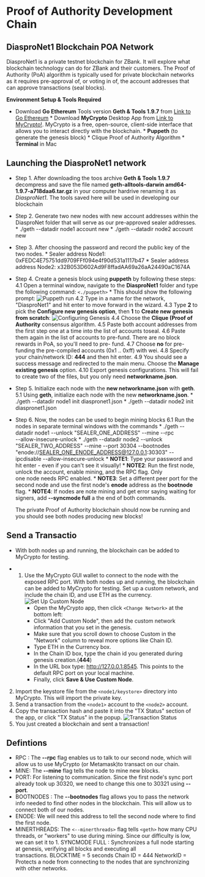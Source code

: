# Proof of Authority Development Chain

## DiasproNet1 Blockchain POA Network

DiasproNet1 is a private testnet blockchain for ZBank. It will explore what blockchain technology can do for ZBank and their customers. The Proof of Authority (PoA) algorithm is typically used for private blockchain networks as it requires pre-approval of, or voting in of, the account addresses that can approve transactions (seal blocks).

**Environment Setup & Tools Required**

   * Download **Go Ethereum** Tools version **Geth & Tools 1.9.7** from [Link to Go Ethereum](https://geth.ethereum.org/downloads/)
    * Download **MyCrypto** Desktop App from [Link to MyCrypto!](https://download.mycrypto.com/). MyCrypto is a free, open-source, client-side interface that allows you to interact directly with the blockchain.
    * **Puppeth** (to generate the genesis block)
    * Clique Proof of Authority Algorithm
    * **Terminal** in Mac

## Launching the DiasproNet1 network

* Step 1. After downloading the toos archive **Geth & Tools 1.9.7** decompress and save the file named **geth-alltools-darwin amd64-1.9.7-a718daa6.tar.gz** in your computer hardrive renaming it as *DiasproNet1*. The tools saved here will be used in developing our blockchain

* Step 2. Generate two new nodes with new account addresses within the DiasproNet folder that will serve as our pre-approved     sealer addresses. 
            * ./geth --datadir node1 account new
            * ./geth --datadir node2 account new

* Step 3. After choosing the password and record the public key of the two nodes.
            * Sealer address Node1: 0xFEDC4E75751dd9709FFf094e4f90d531a1117b47
            * Sealer address address Node2: x32B053D602Ad9F8ffadAA69a26aA24490aC1674A

* Step 4. Create a genesis block using **puppeth** by following these steps:
        4.1   Open a terminal window, navigate to the **DiasproNet1** folder and type the following command:
              `<./puppeth>`
              * This should show the following prompt:
              ![Puppeth run](../screenshots/Run_Puppeth.png)
        4.2   Type in a name for the network, "DiasproNet1" and hit enter to move forward in the wizard.
        4.3   Type **2** to pick the **Configure new genesis option**, then **1** to **Create new genesis from scratch**:
              ![Configuring Genesis](../screenshots/Configuring_Genesis.png)
        4.4   Choose the **Clique (Proof of Authority** consensus algorithm.
        4.5   Paste both account addresses from the first step one at a time into the list of accounts toseal.
        4.6   Paste them again in the list of accounts to pre-fund. There are no block rewards in PoA, so you'll need to pre-
              fund.
        4.7   Choose **no** for pre-funding the pre-compiled accounts (0x1 .. 0xff) with wei.
        4.8   Specify your chain/network ID: **444** and then hit enter. 
        4.9   You should see a success message and redirected to the main menu. Choose the **Manage existing genesis** option.
        4.10  Export genesis configurations. This will fail to create two of the files, but you only need **networkname.json**.

* Step 5. Initialize each node with the **new networkname.json** with **geth**.
        5.1   Using **geth**, initialize each node with the new **networkname.json**.
                *   ./geth --datadir node1 init diaspronet1.json
                *   ./geth --datadir node2 init diaspronet1.json

* Step 6. Now, the nodes can be used to begin mining blocks
        6.1   Run the nodes in separate terminal windows with the commands
                *   ./geth --datadir node1 --unlock "SEALER_ONE_ADDRESS" --mine --rpc   
                    --allow-insecure-unlock
                *   ./geth --datadir node2 --unlock "SEALER_TWO_ADDRESS" --mine --port 30304 --bootnodes 
                    "enode://SEALER_ONE_ENODE_ADDRESS@127.0.0.1:30303" --ipcdisable --allow-insecure-unlock
                *   **NOTE1**: Type your password and hit enter - even if you can't see it visually!
                *   **NOTE2**: Run the first node, unlock the account, enable mining, and the RPC flag. Only   
                           one node needs RPC enabled.
                *   **NOTE3**: Set a different peer port for the second node and use the first node's **enode** 
                           address as the **bootnode** flag.
                *   **NOTE4**: If nodes are note mining and get error saying waiting for signers, add **--syncmode full** a the end of both commands.
                
                
  The private Proof of Authority blockchain should now be running  and you should see both nodes producing new blocks!

## Send a Transactio

* With both nodes up and running, the blockchain can be added to MyCrypto for testing.

 * 1.  Use the MyCrypto GUI wallet to connect to the node with the exposed RPC port. 
       With both nodes up and running, the blockchain can be added to MyCrypto for testing. 
       Set up a custom network, and include the chain ID, and use ETH as the currency.
        ![Set Up Custom Node](../screenshots/Setting_up_Custome_Node.png)
       *   Open the MyCrypto app, then click `<Change Network>` at the bottom left:
       *   Click "Add Custom Node", then add the custom network information that you set in the genesis.
       *   Make sure that you scroll down to choose Custom in the "Network" column to reveal more  options like Chain ID.
       *   Type ETH in the Currency box.
       *   In the Chain ID box, type the chain id you generated during genesis creation.(**444**)
       *   In the URL box type: http://127.0.0.1:8545.  This points to the default RPC port on your local machine.
       *   Finally, click **Save & Use Custom Node**.
       
  2.  Import the keystore file from the `<node1/keystore>` directory into MyCrypto. This will import the private key.
  3.  Send a transaction from the `<node1>` account to the `<node2>` account.
  4.  Copy the transaction hash and paste it into the "TX Status" section of the app, or click "TX Status" in the popup.
        ![Transaction Status](../screenshots/TX_Status.png)
  5.  You just created a blockchain and sent a transaction!

## Defintions

* RPC :   The **--rpc** flag enables us to talk to our second node, which will allow us to use MyCrypto  (or Metamask)to transact on our chain.
* MINE:   The **--mine** flag tells the node to mine new blocks.
* PORT:   For listening to communication. Since the first node's sync port already took up 30320, we need to change this one to 30321 using **--port**.
* BOOTNODES : The **--bootnodes** flag allows you to pass the network info needed to find other nodes in the blockchain. This will allow us to connect both of our nodes.
* ENODE:  We will need this address to tell the second node where to find the first node.
* MINERTHREADS:   The `<--minerthreads>` flag tells `<geth>` how many CPU threads, or "workers" to use 
                    during mining. Since our difficulty is low, we can set it to 1.
    SYNCMODE FULL : Synchronizes a full node starting at genesis, verifying all blocks and executing all   
                    transactions. 
    BLOCKTIME = 5 seconds
    Chain ID = 444
    NetworkID = Protects a node from connecting to the nodes that are synchronizing with other networks. 


















 





























